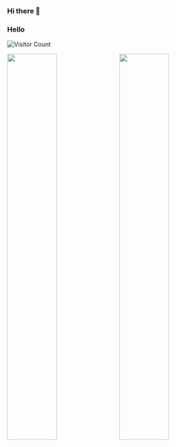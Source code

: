 ### Hi there 👋

<!--
**hongyuntw/hongyuntw** is a ✨ _special_ ✨ repository because its `README.md` (this file) appears on your GitHub profile.

Here are some ideas to get you started:

- 🔭 I’m currently working on ...
- 🌱 I’m currently learning ...
- 👯 I’m looking to collaborate on ...
- 🤔 I’m looking for help with ...
- 💬 Ask me about ...
- 📫 How to reach me: ...
- 😄 Pronouns: ...
- ⚡ Fun fact: ...
-->


### Hello 
![Visitor Count](https://komarev.com/ghpvc/?username=hongyuntw&color=green&label=Profile+Viewers+since+2022/01/01)

<img  src="https://github-readme-stats.vercel.app/api?username=hongyuntw&count_private=true&hide_border=true&include_all_commits=true&show_icons=true&card_width=300" width="48%" align="right" >
<img  src="https://github-readme-stats.vercel.app/api/top-langs/?username=hongyuntw&layout=compact&langs_count=6&hide_title=true&hide_border=true" width="48%" >
